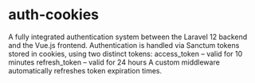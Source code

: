 # auth-cookies
A fully integrated authentication system between the Laravel 12 backend and the Vue.js frontend. Authentication is handled via Sanctum tokens stored in cookies, using two distinct tokens:  access_token – valid for 10 minutes  refresh_token – valid for 24 hours  A custom middleware automatically refreshes token expiration times.
